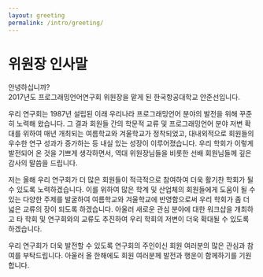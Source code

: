 ```yaml
---
layout: greeting
permalink: /intro/greeting/
---
```


# 위원장 인사말

안녕하십니까?  
2017년도 프로그래밍언어연구회 위원장을 맡게 된 한국항공대학교 안준선입니다.

우리 연구회는 1987년 설립된 이래 우리나라 프로그래밍언어 분야의 발전을 위해 꾸준히 노력해 왔습니다. 그 결과 회원들 간의 학문적 교류 및 프로그래밍언어 분야 저변 확대를 위하여 매년 개최되는 여름학교와 겨울학교가 정착되었고, 대내외적으로 회원들의 우수한 연구 성과가 증가하는 등 내실 있는 성장이 이루어졌습니다. 우리 학회가 이렇게 발전되어 온 것을 기쁘게 생각하면서, 역대 위원장님들을 비롯한 선배 회원님들께 깊은 감사의 말씀을 드립니다.

저는 올해 우리 연구회가 더 많은 회원들이 적극적으로 참여하여 더욱 활기찬 학회가 될 수 있도록 노력하겠습니다. 이를 위하여 많은 학계 및 산업체의 회원들에게 도움이 될 수 있는 다양한 주제를 발굴하여 여름학교와 겨울학교에 반영함으로써 우리 학회가 좀 더 넓은 교류의 장이 되도록 하겠습니다. 아울러 새로운 관심 분야에 대한 워크샵을 개최하고 타 학회 및 연구회와의 교류도 추진하여 우리 학회의 저변이 더욱 확대될 수 있도록 하겠습니다.

우리 연구회가 더욱 발전할 수 있도록 연구회의 주인이신 회원 여러분의 많은 관심과 참여를 부탁드립니다. 아울러 올 한해에도 회원 여러분께 발전과 행운이 함께하기를 기원합니다.


